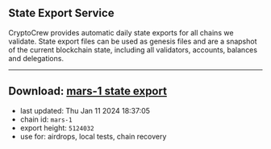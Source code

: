 ## State Export Service
CryptoCrew provides automatic daily state exports for all chains we validate. State export files can be used as genesis files and are a snapshot of the current blockchain state, including all validators, accounts, balances and delegations.

---
**Download: [mars-1 state export](https://dl.ccvalidators.com/SERVICE/mars/mars-1_export_5124032.json)**
---

- last updated: Thu Jan 11 2024 18:37:05
- chain id: `mars-1`
- export height: `5124032`
- use for: airdrops, local tests, chain recovery
